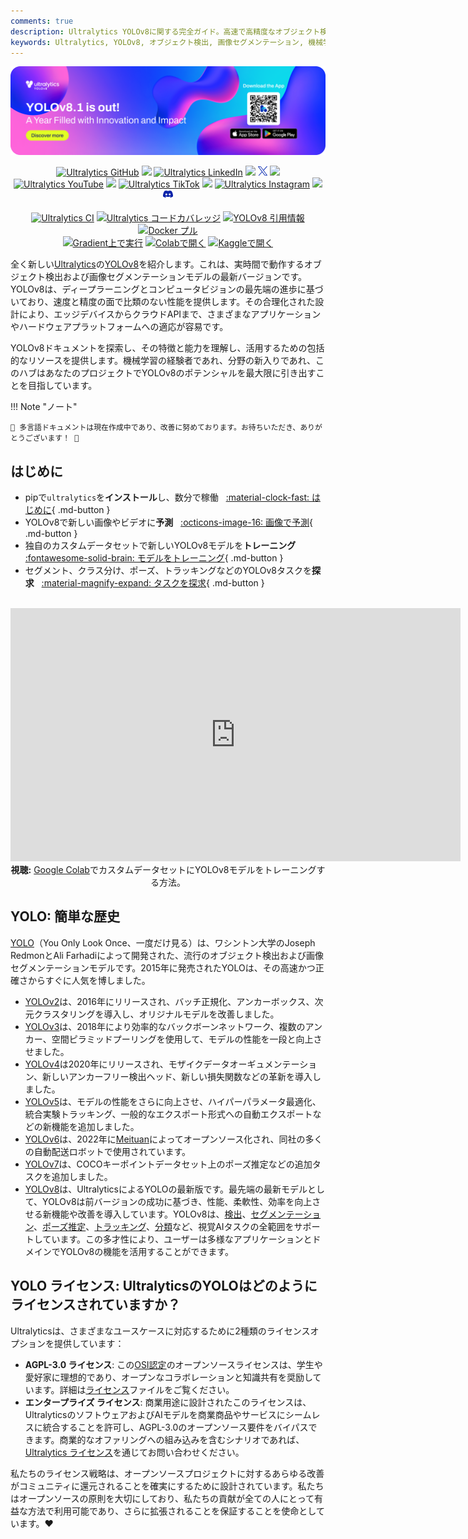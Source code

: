 ```yaml
---
comments: true
description: Ultralytics YOLOv8に関する完全ガイド。高速で高精度なオブジェクト検出・画像セグメンテーションモデル。インストール、予測、トレーニングチュートリアルなど。
keywords: Ultralytics, YOLOv8, オブジェクト検出, 画像セグメンテーション, 機械学習, ディープラーニング, コンピュータビジョン, YOLOv8 インストール, YOLOv8 予測, YOLOv8 トレーニング, YOLO 歴史, YOLO ライセンス
---
```


<div align="center">
  <p>
    <a href="https://yolovision.ultralytics.com" target="_blank">
    <img width="1024" src="https://raw.githubusercontent.com/ultralytics/assets/main/yolov8/banner-yolov8.png" alt="Ultralytics YOLOバナー"></a>
  </p>
  <a href="https://github.com/ultralytics"><img src="https://github.com/ultralytics/assets/raw/main/social/logo-social-github.png" width="3%" alt="Ultralytics GitHub"></a>
  <img src="https://github.com/ultralytics/assets/raw/main/social/logo-transparent.png" width="3%">
  <a href="https://www.linkedin.com/company/ultralytics/"><img src="https://github.com/ultralytics/assets/raw/main/social/logo-social-linkedin.png" width="3%" alt="Ultralytics LinkedIn"></a>
  <img src="https://github.com/ultralytics/assets/raw/main/social/logo-transparent.png" width="3%">
  <a href="https://twitter.com/ultralytics"><img src="https://github.com/ultralytics/assets/raw/main/social/logo-social-twitter.png" width="3%" alt="Ultralytics Twitter"></a>
  <img src="https://github.com/ultralytics/assets/raw/main/social/logo-transparent.png" width="3%">
  <a href="https://youtube.com/ultralytics"><img src="https://github.com/ultralytics/assets/raw/main/social/logo-social-youtube.png" width="3%" alt="Ultralytics YouTube"></a>
  <img src="https://github.com/ultralytics/assets/raw/main/social/logo-transparent.png" width="3%">
  <a href="https://www.tiktok.com/@ultralytics"><img src="https://github.com/ultralytics/assets/raw/main/social/logo-social-tiktok.png" width="3%" alt="Ultralytics TikTok"></a>
  <img src="https://github.com/ultralytics/assets/raw/main/social/logo-transparent.png" width="3%">
  <a href="https://www.instagram.com/ultralytics/"><img src="https://github.com/ultralytics/assets/raw/main/social/logo-social-instagram.png" width="3%" alt="Ultralytics Instagram"></a>
  <img src="https://github.com/ultralytics/assets/raw/main/social/logo-transparent.png" width="3%">
  <a href="https://ultralytics.com/discord"><img src="https://github.com/ultralytics/assets/raw/main/social/logo-social-discord.png" width="3%" alt="Ultralytics Discord"></a>
  <br>
  <br>
  <a href="https://github.com/ultralytics/ultralytics/actions/workflows/ci.yaml"><img src="https://github.com/ultralytics/ultralytics/actions/workflows/ci.yaml/badge.svg" alt="Ultralytics CI"></a>
  <a href="https://codecov.io/github/ultralytics/ultralytics"><img src="https://codecov.io/github/ultralytics/ultralytics/branch/main/graph/badge.svg?token=HHW7IIVFVY" alt="Ultralytics コードカバレッジ"></a>
  <a href="https://zenodo.org/badge/latestdoi/264818686"><img src="https://zenodo.org/badge/264818686.svg" alt="YOLOv8 引用情報"></a>
  <a href="https://hub.docker.com/r/ultralytics/ultralytics"><img src="https://img.shields.io/docker/pulls/ultralytics/ultralytics?logo=docker" alt="Docker プル"></a>
  <br>
  <a href="https://console.paperspace.com/github/ultralytics/ultralytics"><img src="https://assets.paperspace.io/img/gradient-badge.svg" alt="Gradient上で実行"/></a>
  <a href="https://colab.research.google.com/github/ultralytics/ultralytics/blob/main/examples/tutorial.ipynb"><img src="https://colab.research.google.com/assets/colab-badge.svg" alt="Colabで開く"></a>
  <a href="https://www.kaggle.com/ultralytics/yolov8"><img src="https://kaggle.com/static/images/open-in-kaggle.svg" alt="Kaggleで開く"></a>
</div>

全く新しい[Ultralytics](https://ultralytics.com)の[YOLOv8](https://github.com/ultralytics/ultralytics)を紹介します。これは、実時間で動作するオブジェクト検出および画像セグメンテーションモデルの最新バージョンです。YOLOv8は、ディープラーニングとコンピュータビジョンの最先端の進歩に基づいており、速度と精度の面で比類のない性能を提供します。その合理化された設計により、エッジデバイスからクラウドAPIまで、さまざまなアプリケーションやハードウェアプラットフォームへの適応が容易です。

YOLOv8ドキュメントを探索し、その特徴と能力を理解し、活用するための包括的なリソースを提供します。機械学習の経験者であれ、分野の新入りであれ、このハブはあなたのプロジェクトでYOLOv8のポテンシャルを最大限に引き出すことを目指しています。

!!! Note "ノート"

    🚧 多言語ドキュメントは現在作成中であり、改善に努めております。お待ちいただき、ありがとうございます！ 🙏

## はじめに

- pipで`ultralytics`を**インストール**し、数分で稼働 &nbsp; [:material-clock-fast: はじめに](quickstart.md){ .md-button }
- YOLOv8で新しい画像やビデオに**予測** &nbsp; [:octicons-image-16: 画像で予測](modes/predict.md){ .md-button }
- 独自のカスタムデータセットで新しいYOLOv8モデルを**トレーニング** &nbsp; [:fontawesome-solid-brain: モデルをトレーニング](modes/train.md){ .md-button }
- セグメント、クラス分け、ポーズ、トラッキングなどのYOLOv8タスクを**探求** &nbsp; [:material-magnify-expand: タスクを探求](tasks/index.md){ .md-button }

<p align="center">
  <br>
  <iframe width="720" height="405" src="https://www.youtube.com/embed/LNwODJXcvt4?si=7n1UvGRLSd9p5wKs"
    title="YouTubeビデオプレイヤー" frameborder="0"
    allow="accelerometer; autoplay; clipboard-write; encrypted-media; gyroscope; picture-in-picture; web-share"
    allowfullscreen>
  </iframe>
  <br>
  <strong>視聴:</strong> <a href="https://colab.research.google.com/github/ultralytics/ultralytics/blob/main/examples/tutorial.ipynb" target="_blank">Google Colab</a>でカスタムデータセットにYOLOv8モデルをトレーニングする方法。
</p>

## YOLO: 簡単な歴史

[YOLO](https://arxiv.org/abs/1506.02640)（You Only Look Once、一度だけ見る）は、ワシントン大学のJoseph RedmonとAli Farhadiによって開発された、流行のオブジェクト検出および画像セグメンテーションモデルです。2015年に発売されたYOLOは、その高速かつ正確さからすぐに人気を博しました。

- [YOLOv2](https://arxiv.org/abs/1612.08242)は、2016年にリリースされ、バッチ正規化、アンカーボックス、次元クラスタリングを導入し、オリジナルモデルを改善しました。
- [YOLOv3](https://pjreddie.com/media/files/papers/YOLOv3.pdf)は、2018年により効率的なバックボーンネットワーク、複数のアンカー、空間ピラミッドプーリングを使用して、モデルの性能を一段と向上させました。
- [YOLOv4](https://arxiv.org/abs/2004.10934)は2020年にリリースされ、モザイクデータオーギュメンテーション、新しいアンカーフリー検出ヘッド、新しい損失関数などの革新を導入しました。
- [YOLOv5](https://github.com/ultralytics/yolov5)は、モデルの性能をさらに向上させ、ハイパーパラメータ最適化、統合実験トラッキング、一般的なエクスポート形式への自動エクスポートなどの新機能を追加しました。
- [YOLOv6](https://github.com/meituan/YOLOv6)は、2022年に[Meituan](https://about.meituan.com/)によってオープンソース化され、同社の多くの自動配送ロボットで使用されています。
- [YOLOv7](https://github.com/WongKinYiu/yolov7)は、COCOキーポイントデータセット上のポーズ推定などの追加タスクを追加しました。
- [YOLOv8](https://github.com/ultralytics/ultralytics)は、UltralyticsによるYOLOの最新版です。最先端の最新モデルとして、YOLOv8は前バージョンの成功に基づき、性能、柔軟性、効率を向上させる新機能や改善を導入しています。YOLOv8は、[検出](tasks/detect.md)、[セグメンテーション](tasks/segment.md)、[ポーズ推定](tasks/pose.md)、[トラッキング](modes/track.md)、[分類](tasks/classify.md)など、視覚AIタスクの全範囲をサポートしています。この多才性により、ユーザーは多様なアプリケーションとドメインでYOLOv8の機能を活用することができます。

## YOLO ライセンス: UltralyticsのYOLOはどのようにライセンスされていますか？

Ultralyticsは、さまざまなユースケースに対応するために2種類のライセンスオプションを提供しています：

- **AGPL-3.0 ライセンス**: この[OSI認定](https://opensource.org/licenses/)のオープンソースライセンスは、学生や愛好家に理想的であり、オープンなコラボレーションと知識共有を奨励しています。詳細は[ライセンス](https://github.com/ultralytics/ultralytics/blob/main/LICENSE)ファイルをご覧ください。
- **エンタープライズ ライセンス**: 商業用途に設計されたこのライセンスは、UltralyticsのソフトウェアおよびAIモデルを商業商品やサービスにシームレスに統合することを許可し、AGPL-3.0のオープンソース要件をバイパスできます。商業的なオファリングへの組み込みを含むシナリオであれば、[Ultralytics ライセンス](https://ultralytics.com/license)を通じてお問い合わせください。

私たちのライセンス戦略は、オープンソースプロジェクトに対するあらゆる改善がコミュニティに還元されることを確実にするために設計されています。私たちはオープンソースの原則を大切にしており、私たちの貢献が全ての人にとって有益な方法で利用可能であり、さらに拡張されることを保証することを使命としています。❤️
